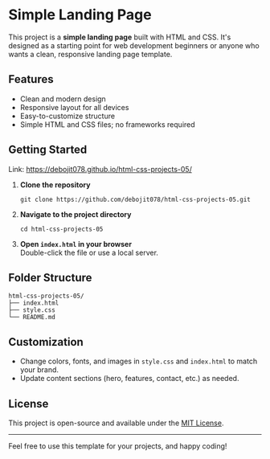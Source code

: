 # Simple Landing Page


This project is a **simple landing page** built with HTML and CSS. It's designed as a starting point for web development beginners or anyone who wants a clean, responsive landing page template.

## Features

- Clean and modern design
- Responsive layout for all devices
- Easy-to-customize structure
- Simple HTML and CSS files; no frameworks required

## Getting Started

Link: https://debojit078.github.io/html-css-projects-05/

1. **Clone the repository**  
   ```
   git clone https://github.com/debojit078/html-css-projects-05.git
   ```
2. **Navigate to the project directory**  
   ```
   cd html-css-projects-05
   ```
3. **Open `index.html` in your browser**  
   Double-click the file or use a local server.

## Folder Structure

```
html-css-projects-05/
├── index.html
├── style.css
└── README.md
```

## Customization

- Change colors, fonts, and images in `style.css` and `index.html` to match your brand.
- Update content sections (hero, features, contact, etc.) as needed.


## License

This project is open-source and available under the [MIT License](LICENSE).

---

Feel free to use this template for your projects, and happy coding!
